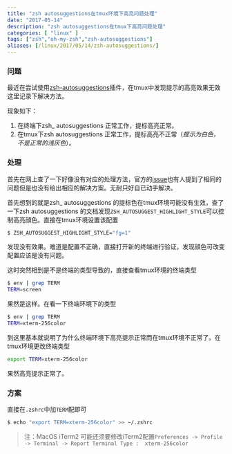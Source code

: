 ```yaml
---
title: "zsh autosuggestions在tmux环境下高亮问题处理"
date: "2017-05-14"
description: "zsh autosuggestions在tmux下高亮问题处理"
categories: [ "linux" ]
tags: ["zsh","oh-my-zsh","zsh-autosuggestions"]
aliases: [/linux/2017/05/14/zsh-autosuggestions/]
---
```


### 问题
最近在尝试使用[zsh-autosuggestions](https://github.com/zsh-users/zsh-autosuggestions)插件，在tmux中发现提示的高亮效果无效这里记录下解决方法。

现象如下：  

1. 在终端下zsh_ autosuggestions 正常工作，提标高亮正常。
2. 在tmux下zsh autosuggestions
   正常工作，提标高亮不正常（*提示为白色，不是正常的浅灰色*）。

### 处理
首先在网上查了一下好像没有对应的处理方法，官方的[issue](https://github.com/zsh-users/zsh-autosuggestions/issues/229)也有人提到了相同的问题但是也没有给出相应的解决方案。无耐只好自已动手解决。

首先想到的就是zsh_ autosuggestions 的提标色在tmux环境可能没有生效，查了一下zsh
autosuggestions
的文档发现`ZSH_AUTOSUGGEST_HIGHLIGHT_STYLE`可以控制高亮顔色。直接在tmux环境设置该配置

```bash
$ ZSH_AUTOSUGGEST_HIGHLIGHT_STYLE="fg=1"
```

发现没有效果。难道是配置不正确，直接打开新的终端进行验证，发现顔色可改变配置应该是没有问题。

这时突然相到是不是终端的类型导致的，直接查看tmux环境的终端类型

```bash
$ env | grep TERM
TERM=screen
```

果然是这样。在看一下终端环境下的类型

```bash
$ env | grep TERM
TERM=xterm-256color
```

到这里基本就说明了为什么终端环境下高亮提示正常而在tmux环境不正常了。在tmux环境更改终端类型

```bash
export TERM=xterm-256color
```

果然高亮提示正常了。

### 方案

直接在`.zshrc`中加`TERM`配即可

```bash
$ echo "export TERM=xterm-256color" >> ~/.zshrc
```

> 注：MacOS iTerm2 可能还须要修改iTerm2配置`Preferences -> Profile -> Terminal -> Report Terminal Type :  xterm-256color`
